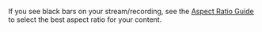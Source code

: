 If you see black bars on your stream/recording, see the [Aspect Ratio Guide](https://obsproject.com/kb/aspect-ratio-guide) to select the best aspect ratio for your content.
